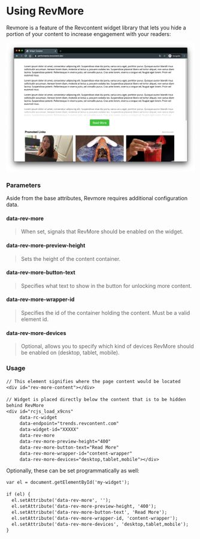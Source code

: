 # Using RevMore

Revmore is a feature of the Revcontent widget library that lets you hide a portion of your content to increase engagement with your readers:

![Widget with Revmore Enabled](static/img/rc-revmore.png)

### Parameters
Aside from the base attributes, Revmore requires additional configuration data.

#### data-rev-more
> When set, signals that RevMore should be enabled on the widget.

#### data-rev-more-preview-height
> Sets the height of the content container.

#### data-rev-more-button-text
> Specifies what text to show in the button for unlocking more content.

#### data-rev-more-wrapper-id
> Specifies the id of the container holding the content. Must be a valid element id.

#### data-rev-more-devices
> Optional, allows you to specify which kind of devices RevMore should be enabled on (desktop, tablet, mobile).


### Usage
    // This element signifies where the page content would be located
    <div id="rev-more-content"></div>
    
    // Widget is placed directly below the content that is to be hidden behind RevMore
    <div id="rcjs_load_x9cns"
         data-rc-widget
         data-endpoint="trends.revcontent.com"
         data-widget-id="XXXXX"
         data-rev-more
         data-rev-more-preview-height="400"
         data-rev-more-button-text="Read More"
         data-rev-more-wrapper-id="content-wrapper"
         data-rev-more-devices="desktop,tablet,mobile"></div>

Optionally, these can be set programmatically as well:

    var el = document.getElementById('my-widget');
    
    if (el) {
      el.setAttribute('data-rev-more', '');
      el.setAttribute('data-rev-more-preview-height, '400');
      el.setAttribute('data-rev-more-button-text', 'Read More');
      el.setAttribute('data-rev-more-wrapper-id, 'content-wrapper');
      el.setAttribute('data-rev-more-devices', 'desktop,tablet,mobile');
    }
